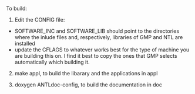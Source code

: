 To build:

1) Edit the CONFIG file:
 - SOFTWARE_INC and SOFTWARE_LIB should point to the directories where the
inlude files and, respectively, libraries of GMP and NTL are installed
 - update the CFLAGS to whatever works best for the type of machine you
are building this on.  I find it best to copy the ones that GMP selects
automatically which building it.

2) make appl, to build the libarary and the applications in appl

3) doxygen ANTLdoc-config, to build the documentation in doc
